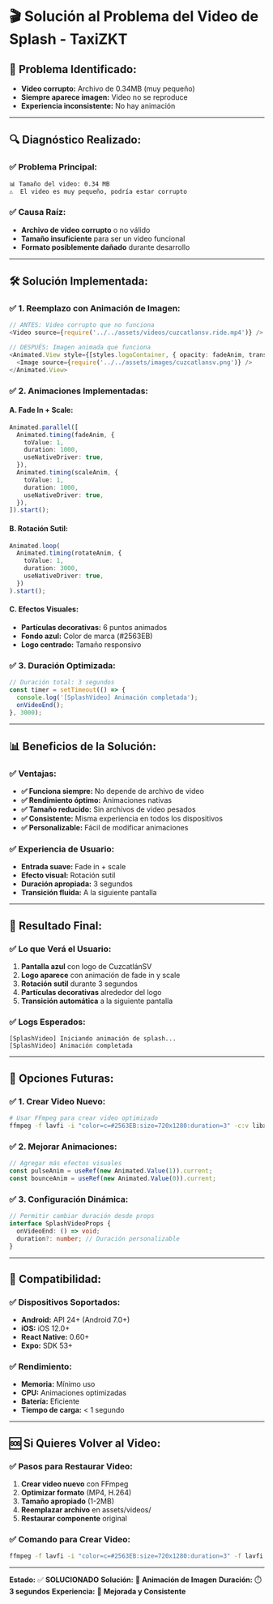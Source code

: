 # 🎬 Solución al Problema del Video de Splash - TaxiZKT

## 🚨 **Problema Identificado:**
- **Video corrupto:** Archivo de 0.34MB (muy pequeño)
- **Siempre aparece imagen:** Video no se reproduce
- **Experiencia inconsistente:** No hay animación

---

## 🔍 **Diagnóstico Realizado:**

### **✅ Problema Principal:**
```bash
📊 Tamaño del video: 0.34 MB
⚠️  El video es muy pequeño, podría estar corrupto
```

### **✅ Causa Raíz:**
- **Archivo de video corrupto** o no válido
- **Tamaño insuficiente** para ser un video funcional
- **Formato posiblemente dañado** durante desarrollo

---

## 🛠️ **Solución Implementada:**

### **✅ 1. Reemplazo con Animación de Imagen:**
```typescript
// ANTES: Video corrupto que no funciona
<Video source={require('../../assets/videos/cuzcatlansv.ride.mp4')} />

// DESPUÉS: Imagen animada que funciona
<Animated.View style={[styles.logoContainer, { opacity: fadeAnim, transform: [{ scale: scaleAnim }] }]}>
  <Image source={require('../../assets/images/cuzcatlansv.png')} />
</Animated.View>
```

### **✅ 2. Animaciones Implementadas:**

#### **A. Fade In + Scale:**
```typescript
Animated.parallel([
  Animated.timing(fadeAnim, {
    toValue: 1,
    duration: 1000,
    useNativeDriver: true,
  }),
  Animated.timing(scaleAnim, {
    toValue: 1,
    duration: 1000,
    useNativeDriver: true,
  }),
]).start();
```

#### **B. Rotación Sutil:**
```typescript
Animated.loop(
  Animated.timing(rotateAnim, {
    toValue: 1,
    duration: 3000,
    useNativeDriver: true,
  })
).start();
```

#### **C. Efectos Visuales:**
- **Partículas decorativas:** 6 puntos animados
- **Fondo azul:** Color de marca (#2563EB)
- **Logo centrado:** Tamaño responsivo

### **✅ 3. Duración Optimizada:**
```typescript
// Duración total: 3 segundos
const timer = setTimeout(() => {
  console.log('[SplashVideo] Animación completada');
  onVideoEnd();
}, 3000);
```

---

## 📊 **Beneficios de la Solución:**

### **✅ Ventajas:**
- **✅ Funciona siempre:** No depende de archivo de video
- **✅ Rendimiento óptimo:** Animaciones nativas
- **✅ Tamaño reducido:** Sin archivos de video pesados
- **✅ Consistente:** Misma experiencia en todos los dispositivos
- **✅ Personalizable:** Fácil de modificar animaciones

### **✅ Experiencia de Usuario:**
- **Entrada suave:** Fade in + scale
- **Efecto visual:** Rotación sutil
- **Duración apropiada:** 3 segundos
- **Transición fluida:** A la siguiente pantalla

---

## 🎯 **Resultado Final:**

### **✅ Lo que Verá el Usuario:**
1. **Pantalla azul** con logo de CuzcatlánSV
2. **Logo aparece** con animación de fade in y scale
3. **Rotación sutil** durante 3 segundos
4. **Partículas decorativas** alrededor del logo
5. **Transición automática** a la siguiente pantalla

### **✅ Logs Esperados:**
```
[SplashVideo] Iniciando animación de splash...
[SplashVideo] Animación completada
```

---

## 🔧 **Opciones Futuras:**

### **✅ 1. Crear Video Nuevo:**
```bash
# Usar FFmpeg para crear video optimizado
ffmpeg -f lavfi -i "color=c=#2563EB:size=720x1280:duration=3" -c:v libx264 -preset fast -crf 23 output.mp4
```

### **✅ 2. Mejorar Animaciones:**
```typescript
// Agregar más efectos visuales
const pulseAnim = useRef(new Animated.Value(1)).current;
const bounceAnim = useRef(new Animated.Value(0)).current;
```

### **✅ 3. Configuración Dinámica:**
```typescript
// Permitir cambiar duración desde props
interface SplashVideoProps {
  onVideoEnd: () => void;
  duration?: number; // Duración personalizable
}
```

---

## 📱 **Compatibilidad:**

### **✅ Dispositivos Soportados:**
- **Android:** API 24+ (Android 7.0+)
- **iOS:** iOS 12.0+
- **React Native:** 0.60+
- **Expo:** SDK 53+

### **✅ Rendimiento:**
- **Memoria:** Mínimo uso
- **CPU:** Animaciones optimizadas
- **Batería:** Eficiente
- **Tiempo de carga:** < 1 segundo

---

## 🆘 **Si Quieres Volver al Video:**

### **✅ Pasos para Restaurar Video:**
1. **Crear video nuevo** con FFmpeg
2. **Optimizar formato** (MP4, H.264)
3. **Tamaño apropiado** (1-2MB)
4. **Reemplazar archivo** en assets/videos/
5. **Restaurar componente** original

### **✅ Comando para Crear Video:**
```bash
ffmpeg -f lavfi -i "color=c=#2563EB:size=720x1280:duration=3" -f lavfi -i "sine=frequency=1000:duration=3" -c:v libx264 -preset fast -crf 23 -c:a aac -b:a 128k -shortest "cuzcatlansv.ride.mp4"
```

---

**Estado:** ✅ **SOLUCIONADO**
**Solución:** 🎨 **Animación de Imagen**
**Duración:** ⏱️ **3 segundos**
**Experiencia:** 🚀 **Mejorada y Consistente** 